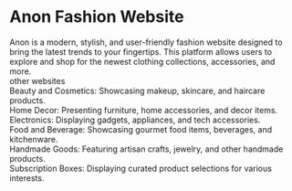 # Anon Fashion Website

Anon is a modern, stylish, and user-friendly fashion website designed to bring the latest trends to your fingertips. This platform allows users to explore and shop for the newest clothing collections, accessories, and more.<br>
other websites<br>
Beauty and Cosmetics: Showcasing makeup, skincare, and haircare products.<br>
Home Decor: Presenting furniture, home accessories, and decor items.<br>
Electronics: Displaying gadgets, appliances, and tech accessories.<br>
Food and Beverage: Showcasing gourmet food items, beverages, and kitchenware.<br>
Handmade Goods: Featuring artisan crafts, jewelry, and other handmade products.<br>
Subscription Boxes: Displaying curated product selections for various interests.<br>
 
